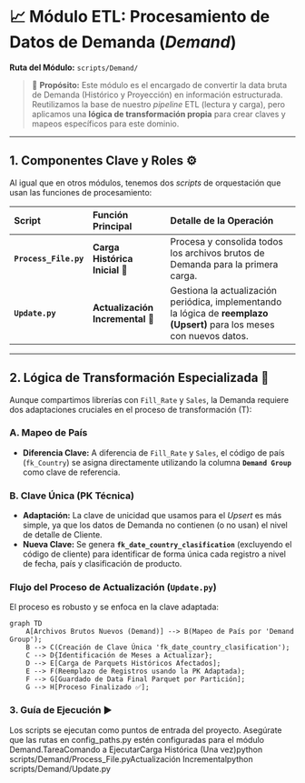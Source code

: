 
# 📈 Módulo ETL: Procesamiento de Datos de Demanda (*Demand*)

**Ruta del Módulo:** `scripts/Demand/`

> 🎯 **Propósito:** Este módulo es el encargado de convertir la data bruta de Demanda (Histórico y Proyección) en información estructurada. Reutilizamos la base de nuestro *pipeline* ETL (lectura y carga), pero aplicamos una **lógica de transformación propia** para crear claves y mapeos específicos para este dominio.

***

## 1. Componentes Clave y Roles ⚙️

Al igual que en otros módulos, tenemos dos *scripts* de orquestación que usan las funciones de procesamiento:

| Script | Función Principal | Detalle de la Operación |
| :--- | :--- | :--- |
| **`Process_File.py`** | **Carga Histórica Inicial** 💾 | Procesa y consolida todos los archivos brutos de Demanda para la primera carga. |
| **`Update.py`** | **Actualización Incremental** 🔄 | Gestiona la actualización periódica, implementando la lógica de **reemplazo (Upsert)** para los meses con nuevos datos. |

***

## 2. Lógica de Transformación Especializada 🧠

Aunque compartimos librerías con `Fill_Rate` y `Sales`, la Demanda requiere dos adaptaciones cruciales en el proceso de transformación (T):

### A. Mapeo de País
* **Diferencia Clave:** A diferencia de `Fill_Rate` y `Sales`, el código de país (`fk_Country`) se asigna directamente utilizando la columna **`Demand Group`** como clave de referencia.

### B. Clave Única (PK Técnica)
* **Adaptación:** La clave de unicidad que usamos para el *Upsert* es más simple, ya que los datos de Demanda no contienen (o no usan) el nivel de detalle de Cliente.
* **Nueva Clave:** Se genera **`fk_date_country_clasification`** (excluyendo el código de cliente) para identificar de forma única cada registro a nivel de fecha, país y clasificación de producto.

### Flujo del Proceso de Actualización (`Update.py`)

El proceso es robusto y se enfoca en la clave adaptada:

```mermaid
graph TD
    A[Archivos Brutos Nuevos (Demand)] --> B(Mapeo de País por 'Demand Group');
    B --> C(Creación de Clave Única 'fk_date_country_clasification');
    C --> D{Identificación de Meses a Actualizar};
    D --> E[Carga de Parquets Históricos Afectados];
    E --> F(Reemplazo de Registros usando la PK Adaptada);
    F --> G[Guardado de Data Final Parquet por Partición];
    G --> H[Proceso Finalizado ✅];
```
### 3. Guía de Ejecución ▶️
Los scripts se ejecutan como puntos de entrada del proyecto. Asegúrate que las rutas en config_paths.py estén configuradas para el módulo Demand.TareaComando a EjecutarCarga Histórica (Una vez)python scripts/Demand/Process_File.pyActualización Incrementalpython scripts/Demand/Update.py